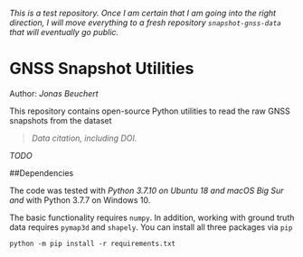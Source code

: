 *This is a test repository. Once I am certain that I am going into the right direction, I will move everything to a fresh repository `snapshot-gnss-data` that will eventually go public.*

# GNSS Snapshot Utilities

Author: *Jonas Beuchert*

This repository contains open-source Python utilities to read the raw GNSS snapshots from the dataset

> *Data citation, including DOI.*

*TODO*

##Dependencies

The code was tested with *Python 3.7.10 on Ubuntu 18 and macOS Big Sur and* with Python 3.7.7 on Windows 10.

The basic functionality requires `numpy`. In addition, working with ground truth data requires `pymap3d` and `shapely`. You can install all three packages via `pip`

```shell
python -m pip install -r requirements.txt
```
